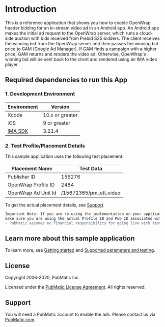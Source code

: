 # Introduction
This is a reference application that shows you how to enable OpenWrap header bidding for an in-stream video ad in an Android app. An Android app makes the initial ad request to the OpenWrap server, which runs a cloud-side auction with bids received from Prebid S2S bidders. The client receives the winning bid from the OpenWrap server and then passes the winning bid price to GAM (Google Ad Manager). If GAM finds a campaign with a higher price, GAM returns and renders the video ad. Otherwise, OpenWrap's winning bid will be sent back to the client and rendered using an IMA video player.


## Required dependencies to run this App
### 1. Development Environment
| Environment | Version |
| ------- | ------ |
| Xcode | 10.x or greater |
| iOS | 9 or greater |
| [IMA SDK](https://developers.google.com/interactive-media-ads/docs/sdks/ios/client-side/) | 3.11.4 |


### 2. Test Profile/Placement Details
This sample application uses the following test placement.

|Placement Name|Test Data|
|--------------|---------|
| Publisher ID | 156276 |
| OpenWrap Profile ID | 2484 |
| OpenWrap Ad Unit Id | /15671365/pm_ott_video |

To get the actual placement details, see [Support](https://github.com/PubMatic/ios-openwrap-ima-sample/blob/master/README.md#support).

```diff
Important Note: If you are re-using the implementation on your application, 
make sure you are using the actual Profile ID and Pub ID associated with your account.
- PubMatic assumes no financial responsibility for going live with test placements.
```

## Learn more about this sample application
To learn more, see [Getting started](https://github.com/PubMatic/ios-openwrap-ima-sample/wiki/Getting-Started) and [Supported parameters and testing](https://github.com/PubMatic/ios-openwrap-ima-sample/wiki/Supported-Parameters-and-Testing).


## License
Copyright 2006-2020, PubMatic Inc.

Licensed under the [PubMatic License Agreement](https://github.com/PubMatic/ios-openwrap-ima-sample/blob/master/LICENSE). All rights reserved.

## Support
You will need a PubMatic account to enable the ads. Please contact us via [PubMatic.com](https://pubmatic.com/).

